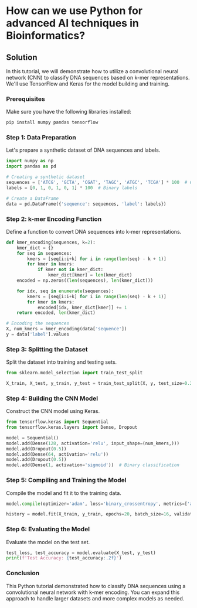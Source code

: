 # How can we use Python for advanced AI techniques in Bioinformatics?

## Solution

In this tutorial, we will demonstrate how to utilize a convolutional neural network (CNN) to classify DNA sequences based on k-mer representations. We'll use TensorFlow and Keras for the model building and training.

### Prerequisites

Make sure you have the following libraries installed:

```bash
pip install numpy pandas tensorflow
```

### Step 1: Data Preparation

Let's prepare a synthetic dataset of DNA sequences and labels.

```python
import numpy as np
import pandas as pd

# Creating a synthetic dataset
sequences = ['ATCG', 'GCTA', 'CGAT', 'TAGC', 'ATGC', 'TCGA'] * 100  # 600 sequences
labels = [0, 1, 0, 1, 0, 1] * 100  # Binary labels

# Create a DataFrame
data = pd.DataFrame({'sequence': sequences, 'label': labels})
```

### Step 2: k-mer Encoding Function

Define a function to convert DNA sequences into k-mer representations.

```python
def kmer_encoding(sequences, k=2):
    kmer_dict = {}
    for seq in sequences:
        kmers = [seq[i:i+k] for i in range(len(seq) - k + 1)]
        for kmer in kmers:
            if kmer not in kmer_dict:
                kmer_dict[kmer] = len(kmer_dict)
    encoded = np.zeros((len(sequences), len(kmer_dict)))

    for idx, seq in enumerate(sequences):
        kmers = [seq[i:i+k] for i in range(len(seq) - k + 1)]
        for kmer in kmers:
            encoded[idx, kmer_dict[kmer]] += 1
    return encoded, len(kmer_dict)

# Encoding the sequences
X, num_kmers = kmer_encoding(data['sequence'])
y = data['label'].values
```

### Step 3: Splitting the Dataset

Split the dataset into training and testing sets.

```python
from sklearn.model_selection import train_test_split

X_train, X_test, y_train, y_test = train_test_split(X, y, test_size=0.2, random_state=42)
```

### Step 4: Building the CNN Model

Construct the CNN model using Keras.

```python
from tensorflow.keras import Sequential
from tensorflow.keras.layers import Dense, Dropout

model = Sequential()
model.add(Dense(128, activation='relu', input_shape=(num_kmers,)))
model.add(Dropout(0.5))
model.add(Dense(64, activation='relu'))
model.add(Dropout(0.5))
model.add(Dense(1, activation='sigmoid'))  # Binary classification
```

### Step 5: Compiling and Training the Model

Compile the model and fit it to the training data.

```python
model.compile(optimizer='adam', loss='binary_crossentropy', metrics=['accuracy'])

history = model.fit(X_train, y_train, epochs=20, batch_size=16, validation_split=0.2)
```

### Step 6: Evaluating the Model

Evaluate the model on the test set.

```python
test_loss, test_accuracy = model.evaluate(X_test, y_test)
print(f'Test Accuracy: {test_accuracy:.2f}')
```

### Conclusion

This Python tutorial demonstrated how to classify DNA sequences using a convolutional neural network with k-mer encoding. You can expand this approach to handle larger datasets and more complex models as needed.